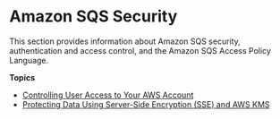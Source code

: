 # Amazon SQS Security<a name="sqs-security"></a>

This section provides information about Amazon SQS security, authentication and access control, and the Amazon SQS Access Policy Language\.

**Topics**
+ [Controlling User Access to Your AWS Account](sqs-authentication-and-access-control.md)
+ [Protecting Data Using Server\-Side Encryption \(SSE\) and AWS KMS](sqs-server-side-encryption.md)